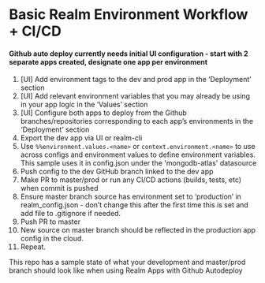 # Basic Realm Environment Workflow + CI/CD


#### Github auto deploy currently needs initial UI configuration - start with 2 separate apps created, designate one app per environment

1. [UI] Add environment tags to the dev and prod app in the ‘Deployment’ section
2. [UI] Add relevant environment variables that you may already be using in your app logic in the ‘Values’ section
3. [UI] Configure both apps to deploy from the Github branches/repositories corresponding to each app’s environments in the ‘Deployment’ section
4. Export the dev app via UI or realm-cli
5. Use `%%environment.values.<name>` or `context.environment.<name>` to use across configs and environment values to define environment variables. This sample uses it in config.json under the 'mongodb-atlas' datasource
6. Push config to the dev GitHub branch linked to the dev app
7. Make PR to master/prod or run any CI/CD actions (builds, tests, etc) when commit is pushed
8. Ensure master branch source has environment set to ‘production’ in realm_config.json - don’t change this after the first time this is set and add file to .gitignore if needed. 
9. Push PR to master
10. New source on master branch should be reflected in the production app config in the cloud. 
11. Repeat.


This repo has a sample state of what your development and master/prod branch should look like when using Realm Apps with Github Autodeploy
